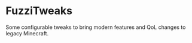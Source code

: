 # FuzziTweaks
Some configurable tweaks to bring modern features and QoL changes to legacy Minecraft.
